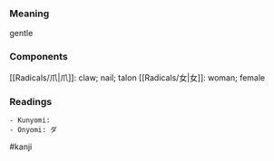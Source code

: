 ### Meaning

gentle

### Components

[[Radicals/爪|爪]]: claw; nail; talon [[Radicals/女|女]]: woman; female

### Readings

```
- Kunyomi: 
- Onyomi: ダ
```

#kanji